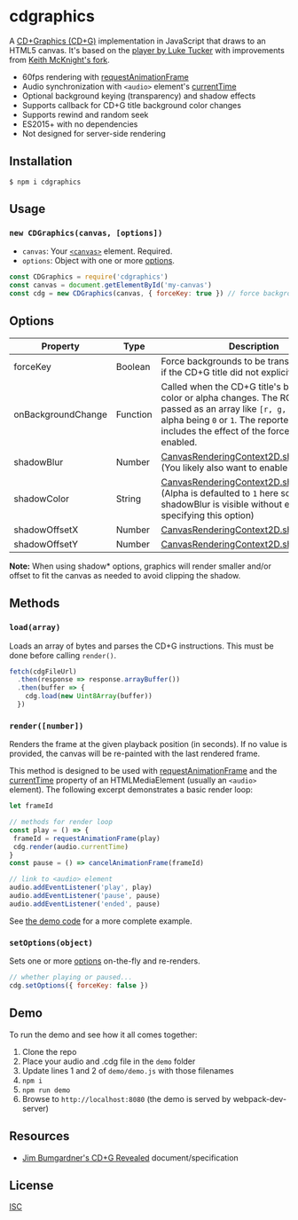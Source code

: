 cdgraphics
==========

A [CD+Graphics (CD+G)](https://en.wikipedia.org/wiki/CD%2BG) implementation in JavaScript that draws to an HTML5 canvas. It's based on the [player by Luke Tucker](https://github.com/ltucker/html5_karaoke) with improvements from [Keith McKnight's fork](https://github.com/kmck/karaoke).

* 60fps rendering with [requestAnimationFrame](https://developer.mozilla.org/en-US/docs/Web/API/window/requestAnimationFrame)
* Audio synchronization with `<audio>` element's [currentTime](https://developer.mozilla.org/en-US/docs/Web/HTML/Element/audio#attr-currentTime)
* Optional background keying (transparency) and shadow effects
* Supports callback for CD+G title background color changes
* Supports rewind and random seek
* ES2015+ with no dependencies
* Not designed for server-side rendering

Installation
------------
```
$ npm i cdgraphics
```

Usage
-----
### `new CDGraphics(canvas, [options])`

- `canvas`: Your [`<canvas>`](https://developer.mozilla.org/en-US/docs/Web/HTML/Element/canvas) element. Required.
- `options`: Object with one or more [options](#options).

```js
const CDGraphics = require('cdgraphics')
const canvas = document.getElementById('my-canvas')
const cdg = new CDGraphics(canvas, { forceKey: true }) // force background transparency
```

Options
-------
| Property | Type | Description | Default
| --- | --- | --- | --- |
| forceKey | Boolean | Force backgrounds to be transparent, even if the CD+G title did not explicitly specify it. | `false`
| onBackgroundChange | Function | Called when the CD+G title's background color or alpha changes. The RGBA color is passed as an array like `[r, g, b, a]` with alpha being `0` or `1`. The reported alpha includes the effect of the forceKey option, if enabled. | `undefined` |
| shadowBlur | Number | [CanvasRenderingContext2D.shadowBlur](https://developer.mozilla.org/en-US/docs/Web/API/CanvasRenderingContext2D/shadowBlur) (You likely also want to enable forceKey) | `0` |
| shadowColor | String | [CanvasRenderingContext2D.shadowColor](https://developer.mozilla.org/en-US/docs/Web/API/CanvasRenderingContext2D/shadowColor) (Alpha is defaulted to `1` here so that any shadowBlur is visible without explicitly specifying this option) | `rgba(0,0,0,1)` |
| shadowOffsetX | Number | [CanvasRenderingContext2D.shadowOffsetX](https://developer.mozilla.org/en-US/docs/Web/API/CanvasRenderingContext2D/shadowOffsetX) | `0` |
| shadowOffsetY | Number | [CanvasRenderingContext2D.shadowOffsetY](https://developer.mozilla.org/en-US/docs/Web/API/CanvasRenderingContext2D/shadowOffsetY) | `0` |

**Note:** When using shadow* options, graphics will render smaller and/or offset to fit the canvas as needed to avoid clipping the shadow.

Methods
-------

### `load(array)`

Loads an array of bytes and parses the CD+G instructions. This must be done before calling `render()`.

```js
fetch(cdgFileUrl)
  .then(response => response.arrayBuffer())
  .then(buffer => {
    cdg.load(new Uint8Array(buffer))
  })
```

### `render([number])`

Renders the frame at the given playback position (in seconds). If no value is provided, the canvas will be re-painted with the last rendered frame.

This method is designed to be used with [requestAnimationFrame](https://developer.mozilla.org/en-US/docs/Web/API/window/requestAnimationFrame) and the [currentTime](https://developer.mozilla.org/en-US/docs/Web/HTML/Element/audio#attr-currentTime) property of an HTMLMediaElement (usually an `<audio>` element). The following  excerpt demonstrates a basic render loop:

 ```js
let frameId

// methods for render loop
const play = () => {
  frameId = requestAnimationFrame(play)
  cdg.render(audio.currentTime)
}
const pause = () => cancelAnimationFrame(frameId)

// link to <audio> element
audio.addEventListener('play', play)
audio.addEventListener('pause', pause)
audio.addEventListener('ended', pause)
 ```

See [the demo code](https://github.com/bhj/cdgraphics/blob/master/demo/demo.js) for a more complete example.

### `setOptions(object)`

Sets one or more [options](#options) on-the-fly and re-renders.

 ```js
 // whether playing or paused...
 cdg.setOptions({ forceKey: false })
 ```

Demo
-------
To run the demo and see how it all comes together:

1. Clone the repo
2. Place your audio and .cdg file in the `demo` folder
3. Update lines 1 and 2 of `demo/demo.js` with those filenames
4. `npm i`
5. `npm run demo`
6. Browse to `http://localhost:8080` (the demo is served by webpack-dev-server)

Resources
---------
* [Jim Bumgardner's CD+G Revealed](http://jbum.com/cdg_revealed.html) document/specification

License
-------

[ISC](https://opensource.org/licenses/ISC)
